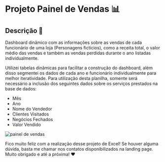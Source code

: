 # Projeto Painel de Vendas 📊
## Descrição 📝
<div>
  <p>Dashboard dinâmico com as informações sobre as vendas de cada funcionário de uma loja (Personagens fictícios), como a receita total, o valor médio das vendas e também as vendas perdidas durante o ano listadas individualmente. </p>
  <p> Utilizei tabelas dinâmicas para facilitar a construção do dashboard, além disso segmentei os dados de cada ano e funcionário individualmente para melhor iteratividade. Para utilização desta planilha, somente será necessário a inclusão dos seguintes dados sobre os serviços prestados na base de dados:
    
  - Mês 
  - Ano
  - Nome do Vendedor
  - Clientes Visitados
  - Negócios Fechados
  - Valor Vendido
  </p>
  
  ![painel de vendas](https://github.com/rryanqn/painel_vendas/assets/133285391/9d46d451-4f0c-4c99-b27d-c70cceeecdd2)

  
  <p>
    Fico muito feliz com a realização desse projeto de Excel! Se houver alguma dúvida, basta me chamar nos contatos disponibilizados na landing page.<br> 
    Muito obrigado e até a próxima! ❤️
  </p>
</div>  

